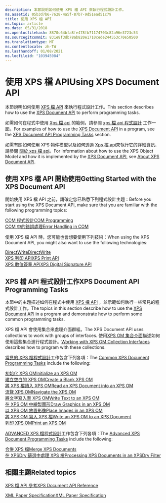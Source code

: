 ```yaml
---
description: 本節說明如何使用 XPS 檔 API 來執行程式設計工作。
ms.assetid: 05b3d7b6-7628-4a5f-87b7-9d51ead51c79
title: 使用 XPS 檔 API
ms.topic: article
ms.date: 05/31/2018
ms.openlocfilehash: 8870c64bfa8fe478fb71174703c82a96e3723c53
ms.sourcegitcommit: 831e8f3db78ab820e1710cede244553c70e50500
ms.translationtype: MT
ms.contentlocale: zh-TW
ms.lasthandoff: 01/08/2021
ms.locfileid: "103945084"
---
```

# <a name="using-xps-document-api"></a><span data-ttu-id="fa227-103">使用 XPS 檔 API</span><span class="sxs-lookup"><span data-stu-id="fa227-103">Using XPS Document API</span></span>

<span data-ttu-id="fa227-104">本節說明如何使用 [XPS 檔 API](documents-xps.md) 來執行程式設計工作。</span><span class="sxs-lookup"><span data-stu-id="fa227-104">This section describes how to use the [XPS Document API](documents-xps.md) to perform programming tasks.</span></span>

<span data-ttu-id="fa227-105">如需如何在程式中使用 [Xps 檔 api](documents-xps.md) 的範例，請參閱 [xps 檔 api 程式設計](#xps-document-api-programming-tasks) 工作一節。</span><span class="sxs-lookup"><span data-stu-id="fa227-105">For examples of how to use the [XPS Document API](documents-xps.md) in a program, see the [XPS Document API Programming Tasks](#xps-document-api-programming-tasks) section.</span></span>

<span data-ttu-id="fa227-106">如需有關如何使用 XPS 物件模型以及如何透過 [Xps 檔 api](documents-xps.md)來執行它的詳細資訊，請參閱 [關於 xps 檔 api](about-xps-document-api.md)。</span><span class="sxs-lookup"><span data-stu-id="fa227-106">For information about how to use the XPS Object Model and how it is implemented by the [XPS Document API](documents-xps.md), see [About XPS Document API](about-xps-document-api.md).</span></span>

## <a name="getting-started-with-the-xps-document-api"></a><span data-ttu-id="fa227-107">使用 XPS 檔 API 開始使用</span><span class="sxs-lookup"><span data-stu-id="fa227-107">Getting Started with the XPS Document API</span></span>

<span data-ttu-id="fa227-108">開始使用 XPS 檔 API 之前，請確定您已熟悉下列程式設計主題：</span><span class="sxs-lookup"><span data-stu-id="fa227-108">Before you start using the XPS Document API, make sure that you are familiar with the following programming topics:</span></span><dl>

[<span data-ttu-id="fa227-109">COM 程式設計</span><span class="sxs-lookup"><span data-stu-id="fa227-109">COM Programming</span></span>](/windows/desktop/com/component-object-model--com--portal)  
[<span data-ttu-id="fa227-110">COM 中的錯誤處理</span><span class="sxs-lookup"><span data-stu-id="fa227-110">Error Handling in COM</span></span>](/windows/desktop/com/error-handling-in-com)  
</dl>

<span data-ttu-id="fa227-111">使用 XPS 檔 API 時，您可能也會想要使用下列技術：</span><span class="sxs-lookup"><span data-stu-id="fa227-111">When using the XPS Document API, you might also want to use the following technologies:</span></span><dl>

[<span data-ttu-id="fa227-112">DirectWrite</span><span class="sxs-lookup"><span data-stu-id="fa227-112">DirectWrite</span></span>](/windows/desktop/DirectWrite/direct-write-portal)  
[<span data-ttu-id="fa227-113">XPS 列印 API</span><span class="sxs-lookup"><span data-stu-id="fa227-113">XPS Print API</span></span>](./printing-with-the-xpsprint-api.md)  
[<span data-ttu-id="fa227-114">XPS 數位簽章 API</span><span class="sxs-lookup"><span data-stu-id="fa227-114">XPS Digital Signature API</span></span>](xps-digital-signatures.md)  
</dl>

## <a name="xps-document-api-programming-tasks"></a><span data-ttu-id="fa227-115">XPS 檔 API 程式設計工作</span><span class="sxs-lookup"><span data-stu-id="fa227-115">XPS Document API Programming Tasks</span></span>

<span data-ttu-id="fa227-116">本節中的主題描述如何在程式中使用 [XPS 檔 API](documents-xps.md) ，並示範如何執行一些常見的程式設計工作。</span><span class="sxs-lookup"><span data-stu-id="fa227-116">The topics in this section describe how to use the [XPS Document API](documents-xps.md) in a program and demonstrate how to perform some common programming tasks.</span></span>

<span data-ttu-id="fa227-117">XPS 檔 API 會使用集合來處理介面群組。</span><span class="sxs-lookup"><span data-stu-id="fa227-117">The XPS Document API uses collections to work with groups of interfaces.</span></span> <span data-ttu-id="fa227-118">使用[XPS OM 集合介面](working-with-xps-object-model-collection-interfaces.md)描述如何使用這些集合進行程式設計。</span><span class="sxs-lookup"><span data-stu-id="fa227-118">[Working with XPS OM Collection Interfaces](working-with-xps-object-model-collection-interfaces.md) describes how to program with these collections.</span></span>

<span data-ttu-id="fa227-119">[常見的 XPS 檔程式設計](common-xps-document-tasks.md)工作包含下列各項：</span><span class="sxs-lookup"><span data-stu-id="fa227-119">The [Common XPS Document Programming Tasks](common-xps-document-tasks.md) include the following:</span></span>

<dl>

[<span data-ttu-id="fa227-120">初始化 XPS OM</span><span class="sxs-lookup"><span data-stu-id="fa227-120">Initialize an XPS OM</span></span>](xps-object-model-initialization.md)  
[<span data-ttu-id="fa227-121">建立空白的 XPS OM</span><span class="sxs-lookup"><span data-stu-id="fa227-121">Create a Blank XPS OM</span></span>](create-a-blank-xps-om.md)  
[<span data-ttu-id="fa227-122">將 XPS 檔讀入 XPS OM</span><span class="sxs-lookup"><span data-stu-id="fa227-122">Read an XPS Document into an XPS OM</span></span>](read-an-xps-document-into-an-xps-om.md)  
[<span data-ttu-id="fa227-123">流覽 XPS OM</span><span class="sxs-lookup"><span data-stu-id="fa227-123">Navigate the XPS OM</span></span>](navigate-the-xps-om.md)  
[<span data-ttu-id="fa227-124">將文字寫入至 XPS OM</span><span class="sxs-lookup"><span data-stu-id="fa227-124">Write Text to an XPS OM</span></span>](write-text-to-an-xps-om.md)  
[<span data-ttu-id="fa227-125">在 XPS OM 中繪製圖形</span><span class="sxs-lookup"><span data-stu-id="fa227-125">Draw Graphics in an XPS OM</span></span>](draw-graphics-in-an-xps-om.md)  
[<span data-ttu-id="fa227-126">以 XPS OM 放置影像</span><span class="sxs-lookup"><span data-stu-id="fa227-126">Place Images in an XPS OM</span></span>](place-images-in-an-xps-om.md)  
[<span data-ttu-id="fa227-127">將 XPS OM 寫入 XPS 檔</span><span class="sxs-lookup"><span data-stu-id="fa227-127">Write an XPS OM to an XPS Document</span></span>](write-an-xps-om-to-an-xps-document.md)  
[<span data-ttu-id="fa227-128">列印 XPS OM</span><span class="sxs-lookup"><span data-stu-id="fa227-128">Print an XPS OM</span></span>](print-an-xps-om.md)  
  
</dl>

<span data-ttu-id="fa227-129">[ADVANCED XPS 檔程式設計](advanced-xps-document-tasks.md)工作包含下列各項：</span><span class="sxs-lookup"><span data-stu-id="fa227-129">The [Advanced XPS Document Programming Tasks](advanced-xps-document-tasks.md) include the following:</span></span>

<dl>

[<span data-ttu-id="fa227-130">合併 XPS 檔</span><span class="sxs-lookup"><span data-stu-id="fa227-130">Merge XPS Documents</span></span>](merging-xps-documents.md)  
[<span data-ttu-id="fa227-131">在 XPSDrv 篩選中處理 XPS 檔</span><span class="sxs-lookup"><span data-stu-id="fa227-131">Processing XPS Documents in an XPSDrv Filter</span></span>](processing-xps-documents-in-an-xpsdrv-filter.md)  
</dl>

## <a name="related-topics"></a><span data-ttu-id="fa227-132">相關主題</span><span class="sxs-lookup"><span data-stu-id="fa227-132">Related topics</span></span>

<dl> <span data-ttu-id="fa227-133"><dt>


</dt> <dt></span><span class="sxs-lookup"><span data-stu-id="fa227-133"><dt>


</dt> <dt></span></span>

[<span data-ttu-id="fa227-134">XPS 檔 API 參考</span><span class="sxs-lookup"><span data-stu-id="fa227-134">XPS Document API Reference</span></span>](xps-programming-reference.md)
</dt> <dt>

[<span data-ttu-id="fa227-135">XML Paper Specification</span><span class="sxs-lookup"><span data-stu-id="fa227-135">XML Paper Specification</span></span>](https://www.ecma-international.org/activities/XML%20Paper%20Specification/XPS%20Standard%20WD%201.6.pdf)
</dt> </dl>

 

 

